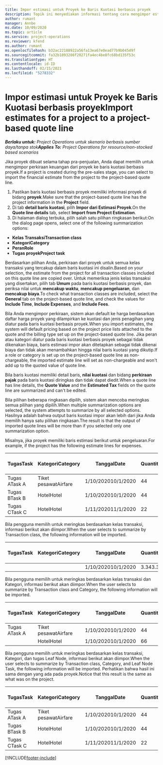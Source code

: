 ```yaml
---
title: Impor estimasi untuk Proyek ke Baris Kuotasi berbasis proyek
description: Topik ini menyediakan informasi tentang cara mengimpor estimasi dari proyek ke baris kuotasi.
author: rumant
manager: Annbe
ms.date: 10/09/2020
ms.topic: article
ms.service: project-operations
ms.reviewer: kfend
ms.author: rumant
ms.openlocfilehash: b32ac22188922a56fa13ea67e0ead77b9b045d9f
ms.sourcegitcommit: fa32b1893286f20271fa4ec4be8fc68bd135f53c
ms.translationtype: HT
ms.contentlocale: id-ID
ms.lasthandoff: 02/15/2021
ms.locfileid: "5278332"
---
```

# <a name="import-estimates-for-a-project-to-a-project-based-quote-line"></a><span data-ttu-id="c522b-103">Impor estimasi untuk Proyek ke Baris Kuotasi berbasis proyek</span><span class="sxs-lookup"><span data-stu-id="c522b-103">Import estimates for a project to a project-based quote line</span></span>

<span data-ttu-id="c522b-104">_**Berlaku untuk:** Project Operations untuk skenario berbasis sumber daya/tanpa stok_</span><span class="sxs-lookup"><span data-stu-id="c522b-104">_**Applies To:** Project Operations for resource/non-stocked based scenarios_</span></span>


<span data-ttu-id="c522b-105">Jika proyek dibuat selama tahap pra-penjualan, Anda dapat memilih untuk mengimpor perkiraan keuangan dari proyek ke baris kuotasi berbasis proyek.</span><span class="sxs-lookup"><span data-stu-id="c522b-105">If a project is created during the pre-sales stage, you can select to import the financial estimate from the project to the project-based quote line.</span></span>

1. <span data-ttu-id="c522b-106">Pastikan baris kuotasi berbasis proyek memiliki informasi proyek di bidang **proyek**.</span><span class="sxs-lookup"><span data-stu-id="c522b-106">Make sure that the project-based quote line has the project information in the **Project** field.</span></span>
2. <span data-ttu-id="c522b-107">Di tab **detail baris kuotasi**, pilih **Impor dari Estimasi Proyek**.</span><span class="sxs-lookup"><span data-stu-id="c522b-107">On the **Quote line details** tab, select **Import from Project Estimation**.</span></span>
3. <span data-ttu-id="c522b-108">Di halaman dialog terbuka, pilih salah satu pilihan ringkasan berikut:</span><span class="sxs-lookup"><span data-stu-id="c522b-108">On the dialog page opens, select one of the following summarization options:</span></span>

  - <span data-ttu-id="c522b-109">**Kelas Transaksi**</span><span class="sxs-lookup"><span data-stu-id="c522b-109">**Transaction class**</span></span>
  - <span data-ttu-id="c522b-110">**Kategori**</span><span class="sxs-lookup"><span data-stu-id="c522b-110">**Category**</span></span>
  - <span data-ttu-id="c522b-111">**Peran**</span><span class="sxs-lookup"><span data-stu-id="c522b-111">**Role**</span></span> 
  - <span data-ttu-id="c522b-112">**Tugas proyek**</span><span class="sxs-lookup"><span data-stu-id="c522b-112">**Project task**</span></span>

<span data-ttu-id="c522b-113">Berdasarkan pilihan Anda, perkiraan dari proyek untuk semua kelas transaksi yang tercakup dalam baris kuotasi ini disalin.</span><span class="sxs-lookup"><span data-stu-id="c522b-113">Based on your selection, the estimate from the project for all transaction classes included on this quote line are copied over.</span></span> <span data-ttu-id="c522b-114">Untuk memeriksa jenis kelas transaksi yang disertakan, pilih tab **Umum** pada baris kuotasi berbasis proyek, dan periksa nilai untuk **mencakup waktu**, **mencakup pengeluaran**, dan **mencakup biaya**.</span><span class="sxs-lookup"><span data-stu-id="c522b-114">To check what transaction classes are included, select the **General** tab on the project-based quote line, and check the values for **Include Time**, **Include Expenses**, and **Include Fees**.</span></span>

<span data-ttu-id="c522b-115">Bila Anda mengimpor perkiraan, sistem akan default ke harga berdasarkan daftar harga proyek yang dilampirkan ke kuotasi dan jenis penagihan yang diatur pada baris kuotasi berbasis proyek.</span><span class="sxs-lookup"><span data-stu-id="c522b-115">When you import estimates, the system will default pricing based on the project price lists attached to the quote and the billing type set up on the project-based quote line.</span></span> <span data-ttu-id="c522b-116">Jika peran atau kategori diatur pada baris kuotasi berbasis proyek sebagai tidak dikenakan biaya, baris estimasi impor akan ditetapkan sebagai tidak dikenai biaya dan tidak akan menambahkan hingga nilai baris kuotasi yang dikutip.</span><span class="sxs-lookup"><span data-stu-id="c522b-116">If a role or category is set up on the project-based quote line as non-chargeable, the imported estimate line will set as non-chargeable and won't add up to the quoted value of quote line.</span></span>

<span data-ttu-id="c522b-117">Bila baris kuotasi memiliki detail baris, **nilai kuotasi** dan bidang **perkiraan pajak** pada baris kuotasi diringkas dan tidak dapat diedit.</span><span class="sxs-lookup"><span data-stu-id="c522b-117">When a quote line has line details, the **Quote Value** and the **Estimated Tax** fields on the quote line are summarized and can't be edited.</span></span>

<span data-ttu-id="c522b-118">Bila pilihan beberapa ringkasan dipilih, sistem akan mencoba meringkas semua pilihan yang dipilih.</span><span class="sxs-lookup"><span data-stu-id="c522b-118">When multiple summarization options are selected, the system attempts to summarize by all selected options.</span></span> <span data-ttu-id="c522b-119">Hasilnya adalah bahwa output baris kuotasi impor akan lebih dari jika Anda memilih hanya satu pilihan ringkasan.</span><span class="sxs-lookup"><span data-stu-id="c522b-119">The result is that the output of imported quote lines will be more than if you selected only one summarization option.</span></span>

<span data-ttu-id="c522b-120">Misalnya, jika proyek memiliki baris estimasi berikut untuk pengeluaran.</span><span class="sxs-lookup"><span data-stu-id="c522b-120">For example, if the project has the following estimate lines for expenses.</span></span>

| <span data-ttu-id="c522b-121">Tugas</span><span class="sxs-lookup"><span data-stu-id="c522b-121">Task</span></span> | <span data-ttu-id="c522b-122">Kategori</span><span class="sxs-lookup"><span data-stu-id="c522b-122">Category</span></span> | <span data-ttu-id="c522b-123">Tanggal</span><span class="sxs-lookup"><span data-stu-id="c522b-123">Date</span></span> | <span data-ttu-id="c522b-124">Quantity</span><span class="sxs-lookup"><span data-stu-id="c522b-124">Quantity</span></span> | <span data-ttu-id="c522b-125">Harga unit</span><span class="sxs-lookup"><span data-stu-id="c522b-125">Unit price</span></span> | <span data-ttu-id="c522b-126">Jumlah</span><span class="sxs-lookup"><span data-stu-id="c522b-126">Amount</span></span> |
| --- | --- | --- | --- | --- | --- |
| <span data-ttu-id="c522b-127">Tugas A</span><span class="sxs-lookup"><span data-stu-id="c522b-127">Task A</span></span> | <span data-ttu-id="c522b-128">Tiket pesawat</span><span class="sxs-lookup"><span data-stu-id="c522b-128">Airfare</span></span> | <span data-ttu-id="c522b-129">1/10/2020</span><span class="sxs-lookup"><span data-stu-id="c522b-129">10/1/2020</span></span> | <span data-ttu-id="c522b-130">4</span><span class="sxs-lookup"><span data-stu-id="c522b-130">4</span></span> | <span data-ttu-id="c522b-131">400</span><span class="sxs-lookup"><span data-stu-id="c522b-131">400</span></span> | <span data-ttu-id="c522b-132">1600</span><span class="sxs-lookup"><span data-stu-id="c522b-132">1600</span></span> |
| <span data-ttu-id="c522b-133">Tugas B</span><span class="sxs-lookup"><span data-stu-id="c522b-133">Task B</span></span> | <span data-ttu-id="c522b-134">Hotel</span><span class="sxs-lookup"><span data-stu-id="c522b-134">Hotel</span></span> | <span data-ttu-id="c522b-135">1/10/2020</span><span class="sxs-lookup"><span data-stu-id="c522b-135">10/1/2020</span></span> | <span data-ttu-id="c522b-136">4</span><span class="sxs-lookup"><span data-stu-id="c522b-136">4</span></span> | <span data-ttu-id="c522b-137">200</span><span class="sxs-lookup"><span data-stu-id="c522b-137">200</span></span> | <span data-ttu-id="c522b-138">800</span><span class="sxs-lookup"><span data-stu-id="c522b-138">800</span></span> |
| <span data-ttu-id="c522b-139">Tugas C</span><span class="sxs-lookup"><span data-stu-id="c522b-139">Task C</span></span> | <span data-ttu-id="c522b-140">Hotel</span><span class="sxs-lookup"><span data-stu-id="c522b-140">Hotel</span></span> | <span data-ttu-id="c522b-141">1/11/2020</span><span class="sxs-lookup"><span data-stu-id="c522b-141">11/1/2020</span></span> | <span data-ttu-id="c522b-142">2</span><span class="sxs-lookup"><span data-stu-id="c522b-142">2</span></span> | <span data-ttu-id="c522b-143">200</span><span class="sxs-lookup"><span data-stu-id="c522b-143">200</span></span> | <span data-ttu-id="c522b-144">400</span><span class="sxs-lookup"><span data-stu-id="c522b-144">400</span></span> |

<span data-ttu-id="c522b-145">Bila pengguna memilih untuk meringkas berdasarkan kelas transaksi, informasi berikut akan diimpor.</span><span class="sxs-lookup"><span data-stu-id="c522b-145">When the user selects to summarize by Transaction class, the following information will be imported.</span></span>

| <span data-ttu-id="c522b-146">Tugas</span><span class="sxs-lookup"><span data-stu-id="c522b-146">Task</span></span> | <span data-ttu-id="c522b-147">Kategori</span><span class="sxs-lookup"><span data-stu-id="c522b-147">Category</span></span> | <span data-ttu-id="c522b-148">Tanggal</span><span class="sxs-lookup"><span data-stu-id="c522b-148">Date</span></span> | <span data-ttu-id="c522b-149">Quantity</span><span class="sxs-lookup"><span data-stu-id="c522b-149">Quantity</span></span> | <span data-ttu-id="c522b-150">Harga unit</span><span class="sxs-lookup"><span data-stu-id="c522b-150">Unit price</span></span> | <span data-ttu-id="c522b-151">Jumlah</span><span class="sxs-lookup"><span data-stu-id="c522b-151">Amount</span></span> |
| --- | --- | --- | --- | --- | --- |
| | | <span data-ttu-id="c522b-152">1/10/2020</span><span class="sxs-lookup"><span data-stu-id="c522b-152">10/1/2020</span></span> | <span data-ttu-id="c522b-153">3.34</span><span class="sxs-lookup"><span data-stu-id="c522b-153">3.34</span></span> | <span data-ttu-id="c522b-154">840</span><span class="sxs-lookup"><span data-stu-id="c522b-154">840</span></span> | <span data-ttu-id="c522b-155">2800</span><span class="sxs-lookup"><span data-stu-id="c522b-155">2800</span></span> |

<span data-ttu-id="c522b-156">Bila pengguna memilih untuk meringkas berdasarkan kelas transaksi dan Kategori, informasi berikut akan diimpor.</span><span class="sxs-lookup"><span data-stu-id="c522b-156">When the user selects to summarize by Transaction class and Category, the following information will be imported.</span></span>

| <span data-ttu-id="c522b-157">Tugas</span><span class="sxs-lookup"><span data-stu-id="c522b-157">Task</span></span> | <span data-ttu-id="c522b-158">Kategori</span><span class="sxs-lookup"><span data-stu-id="c522b-158">Category</span></span> | <span data-ttu-id="c522b-159">Tanggal</span><span class="sxs-lookup"><span data-stu-id="c522b-159">Date</span></span> | <span data-ttu-id="c522b-160">Quantity</span><span class="sxs-lookup"><span data-stu-id="c522b-160">Quantity</span></span> | <span data-ttu-id="c522b-161">Harga unit</span><span class="sxs-lookup"><span data-stu-id="c522b-161">Unit price</span></span> | <span data-ttu-id="c522b-162">Jumlah</span><span class="sxs-lookup"><span data-stu-id="c522b-162">Amount</span></span> |
| --- | --- | --- | --- | --- | --- |
| <span data-ttu-id="c522b-163">Tugas A</span><span class="sxs-lookup"><span data-stu-id="c522b-163">Task A</span></span> | <span data-ttu-id="c522b-164">Tiket pesawat</span><span class="sxs-lookup"><span data-stu-id="c522b-164">Airfare</span></span> | <span data-ttu-id="c522b-165">1/10/2020</span><span class="sxs-lookup"><span data-stu-id="c522b-165">10/1/2020</span></span> | <span data-ttu-id="c522b-166">4</span><span class="sxs-lookup"><span data-stu-id="c522b-166">4</span></span> | <span data-ttu-id="c522b-167">400</span><span class="sxs-lookup"><span data-stu-id="c522b-167">400</span></span> | <span data-ttu-id="c522b-168">1600</span><span class="sxs-lookup"><span data-stu-id="c522b-168">1600</span></span> |
| | <span data-ttu-id="c522b-169">Hotel</span><span class="sxs-lookup"><span data-stu-id="c522b-169">Hotel</span></span> | <span data-ttu-id="c522b-170">1/10/2020</span><span class="sxs-lookup"><span data-stu-id="c522b-170">10/1/2020</span></span> | <span data-ttu-id="c522b-171">6</span><span class="sxs-lookup"><span data-stu-id="c522b-171">6</span></span> | <span data-ttu-id="c522b-172">200</span><span class="sxs-lookup"><span data-stu-id="c522b-172">200</span></span> | <span data-ttu-id="c522b-173">1200</span><span class="sxs-lookup"><span data-stu-id="c522b-173">1200</span></span> |

<span data-ttu-id="c522b-174">Bila pengguna memilih untuk meringkas berdasarkan kelas transaksi, Kategori, dan tugas Leaf Node, informasi berikut akan diimpor.</span><span class="sxs-lookup"><span data-stu-id="c522b-174">When the user selects to summarize by Transaction class, Category, and Leaf Node Task, the following information will be imported.</span></span> <span data-ttu-id="c522b-175">Perhatikan bahwa hasil ini sama dengan yang ada pada proyek.</span><span class="sxs-lookup"><span data-stu-id="c522b-175">Notice that this result is the same as what was on the project.</span></span>

| <span data-ttu-id="c522b-176">Tugas</span><span class="sxs-lookup"><span data-stu-id="c522b-176">Task</span></span> | <span data-ttu-id="c522b-177">Kategori</span><span class="sxs-lookup"><span data-stu-id="c522b-177">Category</span></span> | <span data-ttu-id="c522b-178">Tanggal</span><span class="sxs-lookup"><span data-stu-id="c522b-178">Date</span></span> | <span data-ttu-id="c522b-179">Quantity</span><span class="sxs-lookup"><span data-stu-id="c522b-179">Quantity</span></span> | <span data-ttu-id="c522b-180">Harga unit</span><span class="sxs-lookup"><span data-stu-id="c522b-180">Unit price</span></span> | <span data-ttu-id="c522b-181">Jumlah</span><span class="sxs-lookup"><span data-stu-id="c522b-181">Amount</span></span> |
| --- | --- | --- | --- | --- | --- |
| <span data-ttu-id="c522b-182">Tugas A</span><span class="sxs-lookup"><span data-stu-id="c522b-182">Task A</span></span> | <span data-ttu-id="c522b-183">Tiket pesawat</span><span class="sxs-lookup"><span data-stu-id="c522b-183">Airfare</span></span> | <span data-ttu-id="c522b-184">1/10/2020</span><span class="sxs-lookup"><span data-stu-id="c522b-184">10/1/2020</span></span> | <span data-ttu-id="c522b-185">4</span><span class="sxs-lookup"><span data-stu-id="c522b-185">4</span></span> | <span data-ttu-id="c522b-186">400</span><span class="sxs-lookup"><span data-stu-id="c522b-186">400</span></span> | <span data-ttu-id="c522b-187">1600</span><span class="sxs-lookup"><span data-stu-id="c522b-187">1600</span></span> |
| <span data-ttu-id="c522b-188">Tugas B</span><span class="sxs-lookup"><span data-stu-id="c522b-188">Task B</span></span> | <span data-ttu-id="c522b-189">Hotel</span><span class="sxs-lookup"><span data-stu-id="c522b-189">Hotel</span></span> | <span data-ttu-id="c522b-190">1/10/2020</span><span class="sxs-lookup"><span data-stu-id="c522b-190">10/1/2020</span></span> | <span data-ttu-id="c522b-191">4</span><span class="sxs-lookup"><span data-stu-id="c522b-191">4</span></span> | <span data-ttu-id="c522b-192">200</span><span class="sxs-lookup"><span data-stu-id="c522b-192">200</span></span> | <span data-ttu-id="c522b-193">800</span><span class="sxs-lookup"><span data-stu-id="c522b-193">800</span></span> |
| <span data-ttu-id="c522b-194">Tugas C</span><span class="sxs-lookup"><span data-stu-id="c522b-194">Task C</span></span> | <span data-ttu-id="c522b-195">Hotel</span><span class="sxs-lookup"><span data-stu-id="c522b-195">Hotel</span></span> | <span data-ttu-id="c522b-196">1/11/2020</span><span class="sxs-lookup"><span data-stu-id="c522b-196">11/1/2020</span></span> | <span data-ttu-id="c522b-197">2</span><span class="sxs-lookup"><span data-stu-id="c522b-197">2</span></span> | <span data-ttu-id="c522b-198">200</span><span class="sxs-lookup"><span data-stu-id="c522b-198">200</span></span> | <span data-ttu-id="c522b-199">400</span><span class="sxs-lookup"><span data-stu-id="c522b-199">400</span></span> |


[!INCLUDE[footer-include](../includes/footer-banner.md)]